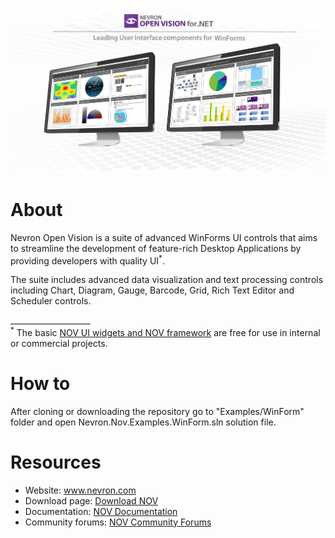 ![Nevron Software](Images/Banner.png?raw=true)

# About
<p>Nevron Open Vision is a suite of advanced WinForms UI controls that aims to streamline the development of feature-rich Desktop Applications by providing developers with quality UI<sup>*</sup>.</p>
<p>The suite includes advanced data visualization and text processing controls including Chart, Diagram, Gauge, Barcode, Grid, Rich Text Editor and Scheduler controls.</p>

<p>____________________<br />
<sup>*</sup> The basic <a href="https://www.nevron.com/orders-purchase-nov-ui.aspx">NOV UI widgets and NOV framework</a> are free for use in internal or commercial projects.</p>

# How to
After cloning or downloading the repository go to "Examples/WinForm" folder and open Nevron.Nov.Examples.WinForm.sln solution file.

# Resources
<ul>
<li>Website: <a href="http://www.nevron.com">www.nevron.com</a></li>
<li>Download page: <a href="https://www.nevron.com/download-downloads.aspx?expandedCategory=Open%20Vision">Download NOV</a></li>
<li>Documentation: <a href="http://helpopenvision.nevron.com/">NOV Documentation</a></li>
<li>Community forums: <a href="https://www.nevron.com/Forum/">NOV Community Forums</a></li>
</ul>